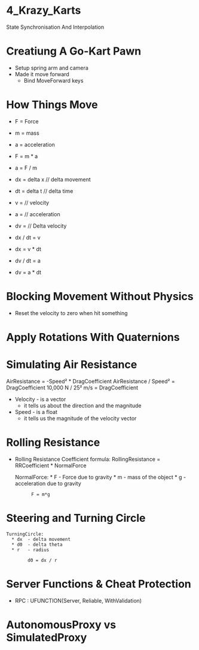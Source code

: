 # 4_Krazy_Karts
 State Synchronisation And Interpolation

# Creatiung A Go-Kart Pawn
  * Setup spring arm and camera
  * Made it move forward
    * Bind MoveForward keys

# How Things Move
  * F = Force
  * m = mass
  * a = acceleration

  * F = m * a
  * a = F / m

  * dx = delta x  // delta movement
  * dt = delta t  // delta time
  * v =           // velocity
  * a =           // acceleration
  * dv =          // Delta velocity

  * dx / dt = v
  * dx = v * dt
  * dv / dt = a
  * dv = a * dt

# Blocking Movement Without Physics
  * Reset the velocity to zero when hit something


# Apply Rotations With Quaternions

# Simulating Air Resistance
  AirResistance = -Speed² * DragCoefficient
  AirResistance / Speed² = DragCoefficient
        10,000 N /  25² m/s = DragCoefficient

  * Velocity - is a vector
    * it tells us about the direction and the magnitude
  * Speed - is a float
    * it tells us the magnitude of the velocity vector

# Rolling Resistance
  * Rolling Resistance Coefficient formula:
      RollingResistance = RRCoefficient * NormalForce

      NormalForce:
        * F - Force due to gravity
        * m - mass of the object
        * g - acceleration due to gravity

              F = m*g

# Steering and Turning Circle

    TurningCircle:
      * dx  - delta movement
      * dΘ  - delta theta
      * r   - radius

            dΘ = dx / r


# Server Functions & Cheat Protection

  * RPC :   UFUNCTION(Server, Reliable, WithValidation)

# AutonomousProxy vs SimulatedProxy
